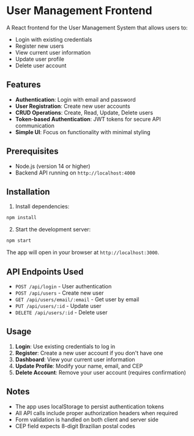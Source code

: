 # User Management Frontend

A React frontend for the User Management System that allows users to:

- Login with existing credentials
- Register new users
- View current user information
- Update user profile
- Delete user account

## Features

- **Authentication**: Login with email and password
- **User Registration**: Create new user accounts
- **CRUD Operations**: Create, Read, Update, Delete users
- **Token-based Authentication**: JWT tokens for secure API communication
- **Simple UI**: Focus on functionality with minimal styling

## Prerequisites

- Node.js (version 14 or higher)
- Backend API running on `http://localhost:4000`

## Installation

1. Install dependencies:
```bash
npm install
```

2. Start the development server:
```bash
npm start
```

The app will open in your browser at `http://localhost:3000`.

## API Endpoints Used

- `POST /api/login` - User authentication
- `POST /api/users` - Create new user
- `GET /api/users/email/:email` - Get user by email
- `PUT /api/users/:id` - Update user
- `DELETE /api/users/:id` - Delete user

## Usage

1. **Login**: Use existing credentials to log in
2. **Register**: Create a new user account if you don't have one
3. **Dashboard**: View your current user information
4. **Update Profile**: Modify your name, email, and CEP
5. **Delete Account**: Remove your user account (requires confirmation)

## Notes

- The app uses localStorage to persist authentication tokens
- All API calls include proper authorization headers when required
- Form validation is handled on both client and server side
- CEP field expects 8-digit Brazilian postal codes
